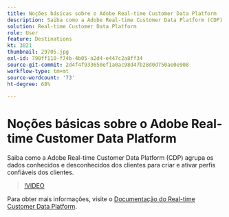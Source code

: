 ```yaml
---
title: Noções básicas sobre o Adobe Real-time Customer Data Platform
description: Saiba como a Adobe Real-time Customer Data Platform (CDP) agrupa os dados conhecidos e desconhecidos dos clientes para criar e ativar perfis confiáveis dos clientes.
solution: Real-time Customer Data Platform
role: User
feature: Destinations
kt: 3821
thumbnail: 29705.jpg
exl-id: 790ff110-f74b-4b05-a2d4-e447c2a8ff34
source-git-commit: 2d4f4f933650ef1a0ac98d47b28d0d750ae0e908
workflow-type: tm+mt
source-wordcount: '73'
ht-degree: 68%

---
```


# Noções básicas sobre o Adobe Real-time Customer Data Platform

Saiba como a Adobe Real-time Customer Data Platform (CDP) agrupa os dados conhecidos e desconhecidos dos clientes para criar e ativar perfis confiáveis dos clientes.

>[!VIDEO](https://video.tv.adobe.com/v/29705?quality=12&learn=on)

Para obter mais informações, visite o [Documentação do Real-time Customer Data Platform](https://experienceleague.adobe.com/docs/experience-platform/rtcdp/overview.html?lang=pt-BR).
